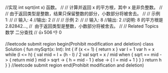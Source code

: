 //实现 int sqrt(int x) 函数。 
//
// 计算并返回 x 的平方根，其中 x 是非负整数。 
//
// 由于返回类型是整数，结果只保留整数的部分，小数部分将被舍去。 
//
// 示例 1: 
//
// 输入: 4
//输出: 2
// 
//
// 示例 2: 
//
// 输入: 8
//输出: 2
//说明: 8 的平方根是 2.82842..., 
//     由于返回类型是整数，小数部分将被舍去。
// 
// Related Topics 数学 二分查找 
// 👍 506 👎 0


//leetcode submit region begin(Prohibit modification and deletion)
class Solution {
    fun mySqrt(x: Int): Int {
        if (x <= 1) {
            return x
        }
        var l = 1
        var h = x
        while (l <= h) {
            val mid = l + (h - l) / 2
            val sqrt = x / mid
            when {
                sqrt == mid -> {
                    return mid
                }
                mid > sqrt -> {
                    h = mid - 1
                }
                else -> {
                    l = mid + 1
                }
            }
        }
        return h
    }
}
//leetcode submit region end(Prohibit modification and deletion)
